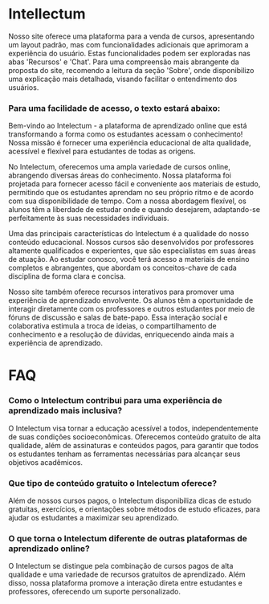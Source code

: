 # Intellectum

Nosso site oferece uma plataforma para a venda de cursos, apresentando um layout padrão, mas com funcionalidades adicionais que aprimoram a experiência do usuário. Estas funcionalidades podem ser exploradas nas abas 'Recursos' e 'Chat'. Para uma compreensão mais abrangente da proposta do site, recomendo a leitura da seção 'Sobre', onde disponibilizo uma explicação mais detalhada, visando facilitar o entendimento dos usuários.

### Para uma facilidade de acesso, o texto estará abaixo:


Bem-vindo ao Intelectum - a plataforma de aprendizado online que está transformando a forma como os estudantes acessam o conhecimento! Nossa missão é fornecer uma experiência educacional de alta qualidade, acessível e flexível para estudantes de todas as origens.

No Intelectum, oferecemos uma ampla variedade de cursos online, abrangendo diversas áreas do conhecimento. Nossa plataforma foi projetada para fornecer acesso fácil e conveniente aos materiais de estudo, permitindo que os estudantes aprendam no seu próprio ritmo e de acordo com sua disponibilidade de tempo. Com a nossa abordagem flexível, os alunos têm a liberdade de estudar onde e quando desejarem, adaptando-se perfeitamente às suas necessidades individuais.

Uma das principais características do Intelectum é a qualidade do nosso conteúdo educacional. Nossos cursos são desenvolvidos por professores altamente qualificados e experientes, que são especialistas em suas áreas de atuação. Ao estudar conosco, você terá acesso a materiais de ensino completos e abrangentes, que abordam os conceitos-chave de cada disciplina de forma clara e concisa.

Nosso site também oferece recursos interativos para promover uma experiência de aprendizado envolvente. Os alunos têm a oportunidade de interagir diretamente com os professores e outros estudantes por meio de fóruns de discussão e salas de bate-papo. Essa interação social e colaborativa estimula a troca de ideias, o compartilhamento de conhecimento e a resolução de dúvidas, enriquecendo ainda mais a experiência de aprendizado.

# FAQ

### Como o Intelectum contribui para uma experiência de aprendizado mais inclusiva?
O Intelectum visa tornar a educação acessível a todos, independentemente de suas condições socioeconômicas. Oferecemos conteúdo gratuito de alta qualidade, além de assinaturas e conteúdos pagos, para garantir que todos os estudantes tenham as ferramentas necessárias para alcançar seus objetivos acadêmicos.

### Que tipo de conteúdo gratuito o Intelectum oferece?
Além de nossos cursos pagos, o Intelectum disponibiliza dicas de estudo gratuitas, exercícios, e orientações sobre métodos de estudo eficazes, para ajudar os estudantes a maximizar seu aprendizado.

### O que torna o Intelectum diferente de outras plataformas de aprendizado online?
O Intelectum se distingue pela combinação de cursos pagos de alta qualidade e uma variedade de recursos gratuitos de aprendizado. Além disso, nossa plataforma promove a interação direta entre estudantes e professores, oferecendo um suporte personalizado.

